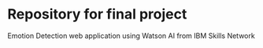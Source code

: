 # Repository for final project

Emotion Detection web application using Watson AI from IBM Skills Network